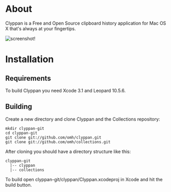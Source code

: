 # About

Clyppan is a Free and Open Source clipboard history application for Mac OS X that's always at your fingertips.

![screenshot!](http://github.com/omh/clyppan/raw/27a97bb059a722210b33451790fd5283dbcb32f3/Clyppan-screenshot.png?raw=true)

# Installation

## Requirements

To build Clyppan you need Xcode 3.1 and Leopard 10.5.6.


## Building

Create a new directory and clone Clyppan and the Collections repository:

    mkdir clyppan-git
    cd clyppan-git
    git clone git://github.com/omh/clyppan.git
    git clone git://github.com/omh/collections.git

After cloning you should have a directory structure like this:

    clyppan-git
      |-- clyppan
      |-- collections

To build open clyppan-git/clyppan/Clyppan.xcodeproj in Xcode and hit the build button.
